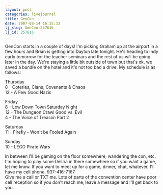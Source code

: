```yaml
---
layout: post
categories: livejournal
title: GenCon
date: 2007-08-14 16:15:33
lj_slug: GenCon-257616
lj_id: 257616
---
```

GenCon starts in a couple of days! I'm picking Graham up at the airport in a few hours and Brian is getting into Dayton late tonight. He's heading to Indy early tomorrow for the teacher seminars and the rest of us will be going later in the day. We're staying a little bit outside of town but that's ok, we saved a bundle on the hotel and it's not too bad a drive. My schedule is as follows:  



Thursday  
8 - Coteries, Clans, Covenants & Chaos  
12 - A Few Good Nazis  



Friday  
8 - Low Down Town Saturday Night  
12 - The Dungeon Crawl Good vs. Evil  
4 - The Voice of Treason Part 2  



Saturday  
11 - Firefly - Won't be Fooled Again  



Sunday  
10 - LEGO Pirate Wars



In between I'll be gaming on the floor somewhere, wandering the con, etc. I'm hoping to play some Deliria in there somewhere so if you want a game, let me know. If you want to meet up for a game, dinner, chat, whatever, I'll have my cell phone. 937-416-7167  
Give me a call or TXT me. Lots of parts of the convention center have poor cell reception so if you don't reach me, leave a message and I'll get back to you.
